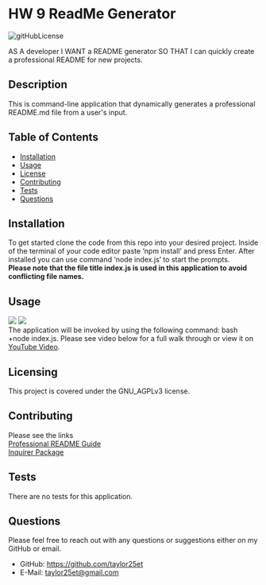 # HW 9 ReadMe Generator 
![gitHubLicense](https://img.shields.io/badge/License-GNU_AGPLv3-green.svg)

AS A developer I WANT a README generator SO THAT I can quickly create a professional README for new projects.

## Description
This is command-line application that dynamically generates a professional README.md file from a user's input.

## Table of Contents

- [Installation](#installation)
- [Usage](#usage)
- [License](#license)
- [Contributing](#contributing)
- [Tests](#tests)
- [Questions](#questions)

## Installation 
To get started clone the code from this repo into your desired project. Inside of the terminal of your code editor paste ‘npm install’ and press Enter. After installed you can use command ‘node index.js’ to start the prompts. <br> **Please note that the file title index.js is used in this application to avoid conflicting file names.**
## Usage
![](https://drive.google.com/file/d/1bArr24Vryy76EQXH-ydo-hgXHC7N_nSb/view)
![](./media/HW9video.gif) <br> The application will be invoked by using the following command: bash +node index.js. Please see video below for a full walk through or view it on [YouTube Video](www.).
## Licensing
This project is covered under the GNU_AGPLv3 license. 
## Contributing
Please see the links
<br>[Professional README Guide](https://coding-boot-camp.github.io/full-stack/github/professional-readme-guide) <br>  [Inquirer Package](https://www.npmjs.com/package/inquirer)
## Tests
There are no tests for this application.
## Questions
Please feel free to reach out with any questions or suggestions either on my GitHub or email.
* GitHub: https://github.com/taylor25et
* E-Mail: taylor25et@gmail.com


